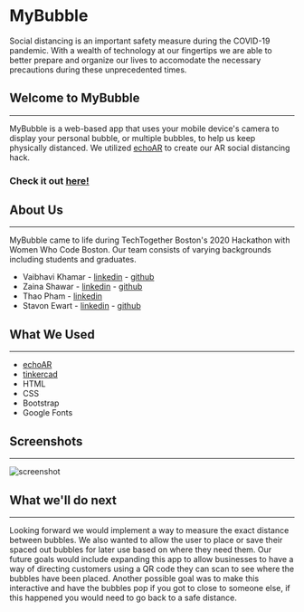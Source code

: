 # MyBubble

Social distancing is an important safety measure during the COVID-19 pandemic. With a wealth of technology at our fingertips we are able to better prepare and organize our lives to accomodate the necessary precautions during these unprecedented times.


## Welcome to MyBubble
----- 
MyBubble is a web-based app that uses your mobile device's camera to display your personal bubble, or multiple bubbles, to help us keep physically distanced. We utilized [echoAR](https://www.echoar.xyz/) to create our AR social distancing hack.

### Check it out [here!](https://mybubble.surge.sh/)

## About Us
-----
MyBubble came to life during TechTogether Boston's 2020 Hackathon with Women Who Code Boston. Our team consists of varying backgrounds including students and graduates. 
  - Vaibhavi Khamar - [linkedin](https://www.linkedin.com/in/Vaibhavi-Khamar/) - [github](https://github.com/Vaibhavi-Khamar)
  - Zaina Shawar - [linkedin](https://www.linkedin.com/in/zaina-shawar/) - [github](https://github.com/zainashawar)
  - Thao Pham - [linkedin](https://www.linkedin.com/in/thaopham1816/)
  - Stavon Ewart - [linkedin](https://www.linkedin.com/in/stavon-ewart/) - [github](https://github.com/StavonJoy)

## What We Used
-----
- [echoAR](https://www.echoar.xyz/)
- [tinkercad](https://www.tinkercad.com/)
- HTML
- CSS
- Bootstrap
- Google Fonts

## Screenshots
-----
![screenshot](https://cdn.discordapp.com/attachments/774389101294125089/774846468649517106/IMG_4714.jpg)

## What we'll do next 
-----
Looking forward we would implement a way to measure the exact distance between bubbles. We also wanted to allow the user to place or save their spaced out bubbles for later use based on where they need them. Our future goals would include expanding this app to allow businesses to have a way of directing customers using a QR code they can scan to see where the bubbles have been placed. Another possible goal was to make this interactive and have the bubbles pop if you got to close to someone else, if this happened you would need to go back to a safe distance.

